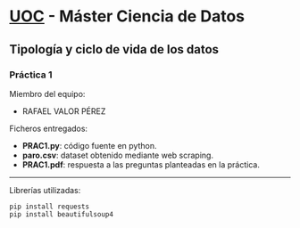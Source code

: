 
# **[UOC](http://www.uoc.edu)** - Máster Ciencia de Datos

## Tipología y ciclo de vida de los datos

### Práctica 1

Miembro del equipo:
* RAFAEL VALOR PÉREZ


Ficheros entregados:
* **PRAC1.py**: código fuente en python.
* **paro.csv**: dataset obtenido mediante web scraping.
* **PRAC1.pdf**: respuesta a las preguntas planteadas en la práctica.

***

Librerías utilizadas:

`pip install requests`<br>
`pip install beautifulsoup4`
